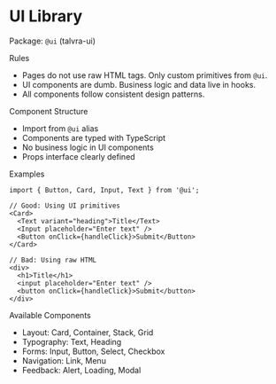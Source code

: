 # UI Library

Package: `@ui` (talvra-ui)

Rules
- Pages do not use raw HTML tags. Only custom primitives from `@ui`.
- UI components are dumb. Business logic and data live in hooks.
- All components follow consistent design patterns.

Component Structure
- Import from `@ui` alias
- Components are typed with TypeScript
- No business logic in UI components
- Props interface clearly defined

Examples
```tsx
import { Button, Card, Input, Text } from '@ui';

// Good: Using UI primitives
<Card>
  <Text variant="heading">Title</Text>
  <Input placeholder="Enter text" />
  <Button onClick={handleClick}>Submit</Button>
</Card>

// Bad: Using raw HTML
<div>
  <h1>Title</h1>
  <input placeholder="Enter text" />
  <button onClick={handleClick}>Submit</button>
</div>
```

Available Components
- Layout: Card, Container, Stack, Grid
- Typography: Text, Heading
- Forms: Input, Button, Select, Checkbox
- Navigation: Link, Menu
- Feedback: Alert, Loading, Modal
